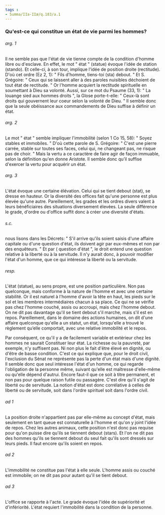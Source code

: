 ```yaml
---
tags : 
- Summa/IIa-IIæ/q.183/a.1
---
```


### Qu'est-ce qui constitue un état de vie parmi les hommes?

###### arg. 1
Il ne semble pas que l'état de vie tienne compte de la condition d'homme libre ou d'esclave. En effet, le mot " état " (statue) évoque l'idée de station (stando). Et celle-ci, à son tour, implique l'idée de position droite (rectitude). D'où cet ordre (Ez 2, 1): " Fils d'homme, tiens-toi (sta) debout. " Et S. Grégoire: " Ceux qui se laissent aller à des paroles nuisibles déchoient de tout état de rectitude. " Or l'homme acquiert la rectitude spirituelle en soumettant à Dieu sa volonté. Aussi, sur ce mot du Psaume (33, 1): " La louange sied aux hommes droits ", la Glose porte-t-elle: " Ceux-là sont droits qui gouvernent leur coeur selon la volonté de Dieu. " Il semble donc que la seule obéissance aux commandements de Dieu suffise à définir un état. 

###### arg. 2
Le mot " état " semble impliquer l'immobilité (selon 1 Co 15, 58): " Soyez stables et immobiles. " D'où cette parole de S. Grégoire: " C'est une pierre carrée, stable sur toutes ses faces, celui qui, ne changeant pas, ne risque pas de choir. " Mais la vertu a ce caractère de faire agir de façon immuable, selon la définition qu'en donne Aristote. Il semble donc qu’il suffise d'exercer la vertu pour acquérir un état. 

###### arg. 3
L'état évoque une certaine élévation. Celui qui se tient debout (stat), se dresse en hauteur. Or la diversité des offices fait qu'une personne est plus élevée qu'une autre. Pareillement, les grades et les ordres divers valent à leurs bénéficiaires des situations diversement élevées. La seule différence le grade, d'ordre ou d'office suffit donc à créer une diversité d'états. 

###### s.c.
nous lisons dans les Décrets: " S'il arrive qu'ils soient saisis d'une affaire capitale ou d'une question d'état, ils doivent agir par eux-mêmes et non par des enquêteurs. " Et par ( question d'état ", le droit entend une question relative à la liberté ou à la servitude. Il n'y aurait donc, à pouvoir modifier l'état d'un homme, que ce qui intéresse la liberté ou la servitude. 

###### resp.
L'état (statue), au sens propre, est une position particulière. Non pas quelconque, mais conforme à la nature de l'homme et avec une certaine stabilité. Or il est naturel à l'homme d'avoir la tête en haut, les pieds sur le sol et les membres intermédiaires chacun à sa place. Ce qui ne se vérifie pas chez l'homme couché, assis ou accroupi, mais chez l'homme debout. On ne dit pas davantage qu'il se tient debout s'il marche, mais s'il est en repos. Pareillement, dans le domaine des actions humaines, on dit d'une affaire quelconque qu'elle a un statut, un état, lorsqu'elle a trouvé le règlement qu’elle comportait, avec une relative immobilité et le repos. 

Par conséquent, ce qu'il y a de facilement variable et extérieur chez les hommes ne saurait Constituer leur état. La richesse ou la pauvreté, par exemple, n'y suffisent pas. Ni non plus le fait d'être élevé en dignité, ou d'être de basse condition. C'est ce qui explique que, pour le droit civil, l'exclusion du Sénat ne représente pas la perte d'un état mais d'une dignité. Il semble donc que seul intéresse l'état d'un homme, ce qui regarde l'obligation de la personne même, suivant qu'elle est maîtresse d'elle-même ou qu'elle dépend d'autrui. Encore faut-il que ce soit à titre permanent, et non pas pour quelque raison futile ou passagère. C'est dire qu'il s'agit de liberté ou de servitude. La notion d'état est donc corrélative à celles de liberté ou de servitude, soit dans l'ordre spirituel soit dans l'ordre civil. 

###### ad 1
La position droite n'appartient pas par elle-même au concept d'état, mais seulement en tant queue est connaturelle à l'homme et qu'on y joint l'idée de repos. Chez les autres animaux, cette position n'est donc pas requise pour qu'on puisse dire qu'ils se tiennent debout (stars). Et l'on ne dit pas des hommes qu'ils se tiennent debout du seul fait qu'ils sont dressés sur leurs pieds. Il faut encore qu'ils soient en repos. 

###### ad 2
L'immobilité ne constitue pas l'état à elle seule. L'homme assis ou couché est immobile; on ne dit pas pour autant qu'il se tient debout. 

###### ad 3
L'office se rapporte à l'acte. Le grade évoque l'idée de supériorité et d'infériorité. L'état requiert l'immobilité dans la condition de la personne. 

